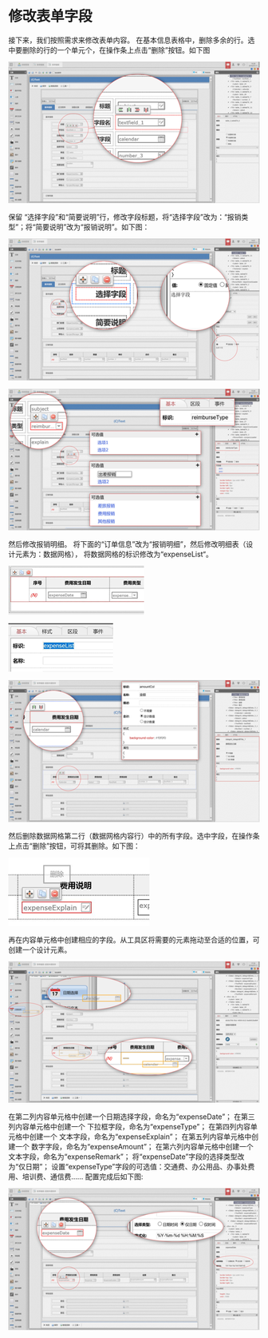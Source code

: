 # 修改表单字段

接下来，我们按照需求来修改表单内容。 在基本信息表格中，删除多余的行。选中要删除的行的一个单元个，在操作条上点击“删除”按钮。如下图



![](../../.gitbook/assets/image%20%2832%29.png)

保留 “选择字段”和“简要说明”行，修改字段标题，将“选择字段”改为：“报销类型”；将“简要说明”改为“报销说明”。如下图：

![](../../.gitbook/assets/image%20%2820%29.png)

![](../../.gitbook/assets/image%20%28103%29.png)

然后修改报销明细。 将下面的“订单信息”改为“报销明细”，然后修改明细表（设计元素为：数据网格）， 将数据网格的标识修改为“expenseList“。

![](../../.gitbook/assets/image%20%281%29.png)

![](../../.gitbook/assets/image%20%2819%29.png)



![](../../.gitbook/assets/image%20%2898%29.png)



然后删除数据网格第二行（数据网格内容行）中的所有字段。选中字段，在操作条上点击“删除”按钮，可将其删除。如下图：

![](../../.gitbook/assets/image%20%2822%29.png)

再在内容单元格中创建相应的字段。从工具区将需要的元素拖动至合适的位置，可创建一个设计元素。

![](../../.gitbook/assets/image%20%2852%29.png)

在第二列内容单元格中创建一个日期选择字段，命名为“expenseDate”； 在第三列内容单元格中创建一个 下拉框字段，命名为“expenseType”； 在第四列内容单元格中创建一个 文本字段，命名为“expenseExplain”； 在第五列内容单元格中创建一个 数字字段，命名为“expenseAmount”； 在第六列内容单元格中创建一个文本字段，命名为“expenseRemark”； 将“expenseDate”字段的选择类型改为“仅日期”； 设置“expenseType”字段的可选值：交通费、办公用品、办事处费用、培训费、通信费…… 配置完成后如下图:

![](../../.gitbook/assets/image%20%2899%29.png)









